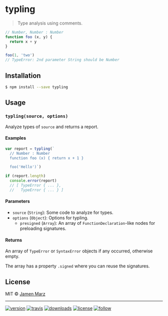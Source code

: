 # typling

> Type analysis using comments.

```js
// Number, Number : Number
function foo (x, y) {
  return x + y
}

foo(1, 'two')
// TypeError: 2nd parameter String should be Number
```

## Installation

```sh
$ npm install --save typling
```

## Usage

### `typling(source, options)`

Analyze types of `source` and returns a report.

#### Examples

```js
var report = typling(`
  // Number : Number
  function foo (x) { return x + 1 }  

  foo('Hello')`)

if (report.length)
  console.error(report)
  // [ TypeError { ... },
  //   TypeError { ... } ]
```

#### Parameters

  - `source` (`String`): Some code to analyze for types.
  - `options` (`Object`): Options for typling.
    - `presigned` (`Array`): An array of `FunctionDeclaration`-like nodes for preloading signatures.

#### Returns

An array of `TypeError` or `SyntaxError` objects if any occurred, otherwise empty.

The array has a property `.signed` where you can reuse the signatures.

## License

MIT © [Jamen Marz](https://git.io/jamen)

---

[![version](https://img.shields.io/npm/v/typling.svg?style=flat-square)][package] [![travis](https://img.shields.io/travis/jamen/typling.svg?style=flat-square)](https://travis-ci.org/jamen/typling) [![downloads](https://img.shields.io/npm/dt/typling.svg?style=flat-square)][package] [![license](https://img.shields.io/npm/l/express.svg?style=flat-square)][package] [![follow](https://img.shields.io/github/followers/jamen.svg?style=social&label=Follow)](https://github.com/jamen)

[package]: https://npmjs.org/package/typling

